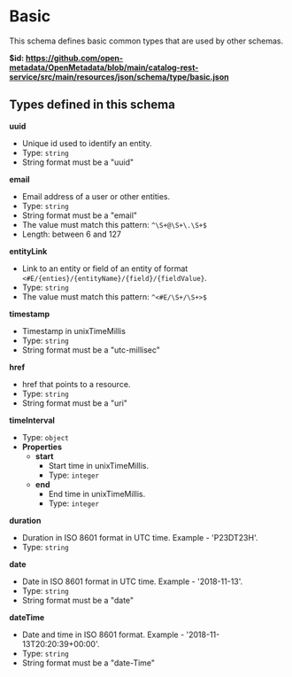 # Basic

This schema defines basic common types that are used by other schemas.

<b id="httpsgithub.comopen-metadataopenmetadatablobmaincatalog-rest-servicesrcmainresourcesjsonschematypebasic.json">&#36;id: https://github.com/open-metadata/OpenMetadata/blob/main/catalog-rest-service/src/main/resources/json/schema/type/basic.json</b>



## Types defined in this schema
**uuid**

 - Unique id used to identify an entity.
 - Type: `string`
 - String format must be a "uuid"


**email**

 - Email address of a user or other entities.
 - Type: `string`
 - String format must be a "email"
 - The value must match this pattern: `^\S+@\S+\.\S+$`
 - Length: between 6 and 127


**entityLink**

 - Link to an entity or field of an entity of format `<#E/{enties}/{entityName}/{field}/{fieldValue}`.
 - Type: `string`
 - The value must match this pattern: `^<#E/\S+/\S+>$`


**timestamp**

 - Timestamp in unixTimeMillis
 - Type: `string`
 - String format must be a "utc-millisec"


**href**

 - href that points to a resource.
 - Type: `string`
 - String format must be a "uri"


**timeInterval**

 - Type: `object`
 - **Properties**
	 - <b id="#https://github.com/open-metadata/OpenMetadata/blob/main/catalog-rest-service/src/main/resources/json/schema/type/basic.json/definitions/timeInterval/properties/start">start</b>
		 - Start time in unixTimeMillis.
		 - Type: `integer`
	 - <b id="#https://github.com/open-metadata/OpenMetadata/blob/main/catalog-rest-service/src/main/resources/json/schema/type/basic.json/definitions/timeInterval/properties/end">end</b>
		 - End time in unixTimeMillis.
		 - Type: `integer`


**duration**

 - Duration in ISO 8601 format in UTC time. Example - 'P23DT23H'.
 - Type: `string`


**date**

 - Date in ISO 8601 format in UTC time. Example - '2018-11-13'.
 - Type: `string`
 - String format must be a "date"


**dateTime**

 - Date and time in ISO 8601 format. Example - '2018-11-13T20:20:39+00:00'.
 - Type: `string`
 - String format must be a "date-Time"


